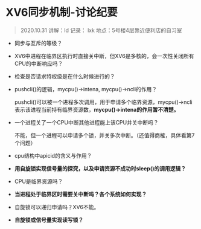 # XV6同步机制-讨论纪要

> 2020.10.31 讲解：ld 记录： lxk 地点：5号楼4层靠近便利店的自习室

- 同步与互斥的等级？

- XV6中进程在临界区执行时直接关中断，但XV6是多核的，会一次性关闭所有CPU的中断响应吗？

- 检查是否请求特权级是在什么时候进行的？

- pushcli()的逻辑，mycpu()->intena, mycpu()->ncli的作用？

  pushcli()可以被一个进程多次调用，用于申请多个临界资源，mycpu()->ncli表示该进程当前持有临界资源数，**mycpu()->intena的作用暂不清楚。**

- 一个进程关了一个CPU中断其他进程能上该CPU并关中断吗？

  不能，但一个进程可以申请多个锁，并关多次中断。（还值得商榷，具体看第7个问题）

- cpu结构中apicid的含义与作用？

- **用自旋锁实现信号量的探究，以及申请资源不成功时sleep()的调用逻辑？**

- CPU是临界资源吗？

- **当进程处于临界区时需要关中断吗？各个系统如何实现？**

- 自旋锁可以递归申请吗？XV6不能。

- **自旋锁或信号量实现读写锁？**

